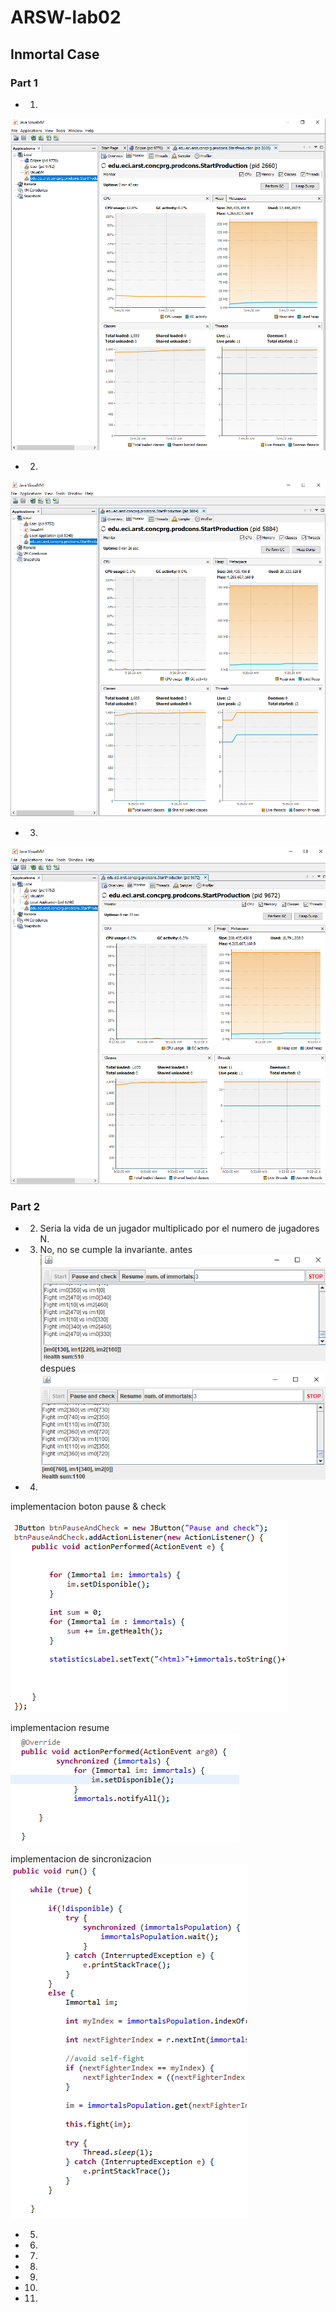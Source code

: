 # ARSW-lab02

## Inmortal Case

### Part 1
- 1. 
![Alt Text](https://github.com/MiguelASG/ARSW-lab02/blob/master/imagenes/1.1.PNG)

- 2.
![Alt Text](https://github.com/MiguelASG/ARSW-lab02/blob/master/imagenes/1.2.PNG)

- 3.
![Alt Text](https://github.com/MiguelASG/ARSW-lab02/blob/master/imagenes/1.3.PNG)


### Part 2

- 2. Seria la vida de un jugador multiplicado por el numero de jugadores N.

- 3. No, no se cumple la invariante.
antes
![Alt Text](https://github.com/MiguelASG/ARSW-lab02/blob/master/imagenes/2.3a.PNG)
despues
![Alt Text](https://github.com/MiguelASG/ARSW-lab02/blob/master/imagenes/2.3b.PNG)

- 4.
implementacion boton pause & check

![Alt Text](https://github.com/MiguelASG/ARSW-lab02/blob/master/imagenes/2.4a.PNG)

implementacion resume
![Alt Text](https://github.com/MiguelASG/ARSW-lab02/blob/master/imagenes/2.4b.PNG)

implementacion de sincronizacion
![Alt Text](https://github.com/MiguelASG/ARSW-lab02/blob/master/imagenes/2.4c.PNG)

- 5.

- 6.

- 7.

- 8.

- 9.

- 10.

- 11.

